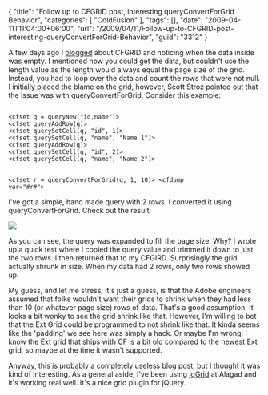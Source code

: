 {
	"title": "Follow up to CFGRID post, interesting queryConvertForGrid Behavior",
	"categories": [
		"ColdFusion"
	],
	"tags": [],
	"date": "2009-04-11T11:04:00+06:00",
	"url": "/2009/04/11/Follow-up-to-CFGRID-post-interesting-queryConvertForGrid-Behavior",
	"guid": "3312"
}

A few days ago I <a href="http://www.raymondcamden.com/index.cfm/2009/4/9/Ask-a-Jedi-Noticing-an-empty-CFGRID">blogged</a> about CFGRID and noticing when the data inside was empty. I mentioned how you could get the data, but couldn't use the length value as the length would always equal the page size of the grid. Instead, you had to loop over the data and count the rows that were not null. I initially placed the blame on the grid, however, Scott Stroz pointed out that the issue was with queryConvertForGrid. Consider this example:
<!--more-->
<code>
&lt;cfset q = queryNew("id,name")&gt;
&lt;cfset queryAddRow(q)&gt;
&lt;cfset querySetCell(q, "id", 1)&gt;
&lt;cfset querySetCell(q, "name", "Name 1")&gt;
&lt;cfset queryAddRow(q)&gt;
&lt;cfset querySetCell(q, "id", 2)&gt;
&lt;cfset querySetCell(q, "name", "Name 2")&gt;

&lt;cfset r = queryConvertForGrid(q, 1, 10)&gt;
&lt;cfdump var="#r#"&gt;
</code>

I've got a simple, hand made query with 2 rows. I converted it using queryConvertForGrid. Check out the result:

<img src="http://www.coldfusionjedi.com/images//Picture 150.png">

As you can see, the query was expanded to fill the page size. Why? I wrote up a quick test where I copied the query value and trimmed it down to just the two rows. I then returned that to my CFGIRD. Surprisingly the grid actually shrunk in size. When my data had 2 rows, only two rows showed up.

My guess, and let me stress, it's just a guess, is that the Adobe engineers assumed that folks wouldn't want their grids to shrink when they had less than 10 (or whatever page size) rows of data. That's a good assumption. It looks a bit wonky to see the grid shrink like that. However, I'm willing to bet that the Ext Grid could be programmed to not shrink like that. It kinda seems like the 'padding' we see here was simply a hack. Or maybe I'm wrong. I know the Ext grid that ships with CF is a bit old compared to the newest Ext grid, so maybe at the time it wasn't supported.

Anyway, this is probably a completely useless blog post, but I thought it was kind of interesting. As a general aside, I've been using <a href="http://www.trirand.com/blog/">jqGrid</a> at Alagad and it's working real well. It's a nice grid plugin for jQuery.